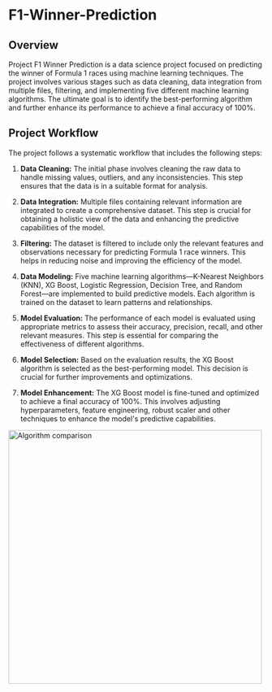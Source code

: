 # F1-Winner-Prediction

## Overview

Project F1 Winner Prediction is a data science project focused on predicting the winner of Formula 1 races using machine learning techniques. The project involves various stages such as data cleaning, data integration from multiple files, filtering, and implementing five different machine learning algorithms. The ultimate goal is to identify the best-performing algorithm and further enhance its performance to achieve a final accuracy of 100%.

## Project Workflow

The project follows a systematic workflow that includes the following steps:

1. **Data Cleaning:** The initial phase involves cleaning the raw data to handle missing values, outliers, and any inconsistencies. This step ensures that the data is in a suitable format for analysis.

2. **Data Integration:** Multiple files containing relevant information are integrated to create a comprehensive dataset. This step is crucial for obtaining a holistic view of the data and enhancing the predictive capabilities of the model.

3. **Filtering:** The dataset is filtered to include only the relevant features and observations necessary for predicting Formula 1 race winners. This helps in reducing noise and improving the efficiency of the model.

4. **Data Modeling:** Five machine learning algorithms—K-Nearest Neighbors (KNN), XG Boost, Logistic Regression, Decision Tree, and Random Forest—are implemented to build predictive models. Each algorithm is trained on the dataset to learn patterns and relationships.

5. **Model Evaluation:** The performance of each model is evaluated using appropriate metrics to assess their accuracy, precision, recall, and other relevant measures. This step is essential for comparing the effectiveness of different algorithms.

6. **Model Selection:** Based on the evaluation results, the XG Boost algorithm is selected as the best-performing model. This decision is crucial for further improvements and optimizations.

7. **Model Enhancement:** The XG Boost model is fine-tuned and optimized to achieve a final accuracy of 100%. This involves adjusting hyperparameters, feature engineering, robust scaler and other techniques to enhance the model's predictive capabilities.

<img width="499" alt="Algorithm comparison" src="https://github.com/Shravan7398/F1-Winner-Prediction/assets/66254166/c391912c-aeba-48cc-854c-43d7a036313e">
